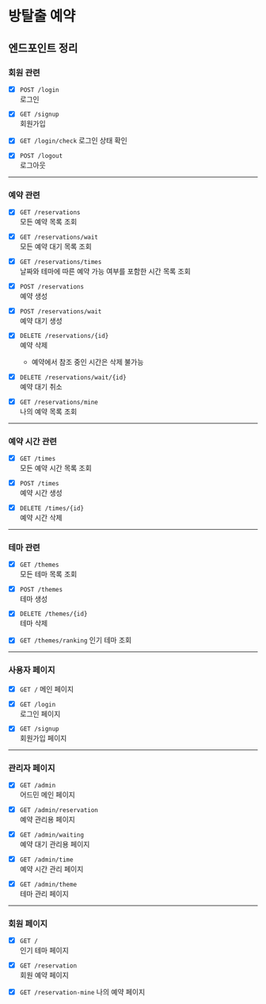 # 방탈출 예약

## 엔드포인트 정리



### 회원 관련

- [x] `POST /login`  
  로그인


- [x] `GET /signup`  
  회원가입


- [x] `GET /login/check`
  로그인 상태 확인


- [x] `POST /logout`  
  로그아웃


---

### 예약 관련

- [x] `GET /reservations`  
  모든 예약 목록 조회

 
- [x] `GET /reservations/wait`  
  모든 예약 대기 목록 조회
 

- [x] `GET /reservations/times`  
  날짜와 테마에 따른 예약 가능 여부를 포함한 시간 목록 조회


- [x] `POST /reservations`  
  예약 생성


- [x] `POST /reservations/wait`  
  예약 대기 생성


- [x] `DELETE /reservations/{id}`  
  예약 삭제
  - 예약에서 참조 중인 시간은 삭제 불가능


- [x] `DELETE /reservations/wait/{id}`  
  예약 대기 취소


- [x] `GET /reservations/mine`  
    나의 예약 목록 조회


---

### 예약 시간 관련

- [x] `GET /times`  
  모든 예약 시간 목록 조회


- [x] `POST /times`  
  예약 시간 생성


- [x] `DELETE /times/{id}`  
  예약 시간 삭제

---


### 테마 관련

- [x] `GET /themes`  
  모든 테마 목록 조회


- [x] `POST /themes`  
  테마 생성


- [x] `DELETE /themes/{id}`  
  테마 삭제


- [x] `GET /themes/ranking`
  인기 테마 조회

  
---

### 사용자 페이지

- [x] `GET /`
  메인 페이지


- [x] `GET /login`  
  로그인 페이지


- [x] `GET /signup`  
  회원가입 페이지


---


### 관리자 페이지


- [x] `GET /admin`  
  어드민 메인 페이지


- [x] `GET /admin/reservation`  
  예약 관리용 페이지


- [x] `GET /admin/waiting`  
  예약 대기 관리용 페이지


- [x] `GET /admin/time`  
  예약 시간 관리 페이지  


- [x] `GET /admin/theme`  
  테마 관리 페이지  


---

### 회원 페이지

- [x] `GET /`  
  인기 테마 페이지


- [x] `GET /reservation`  
  회원 예약 페이지


- [x] `GET /reservation-mine`
  나의 예약 페이지
